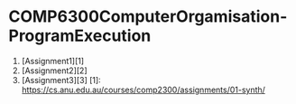 # COMP6300ComputerOrgamisation-ProgramExecution
1. [Assignment1][1]
2. [Assignment2][2]
3. [Assignment3][3]
[1]: https://cs.anu.edu.au/courses/comp2300/assignments/01-synth/

